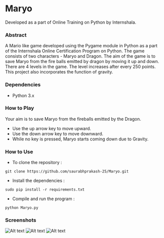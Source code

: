 # Maryo
Developed as a part of Online Training on Python by Internshala.

### Abstract
A Mario like game developed using the Pygame module in Python as a part of the Internshala Online Certification Program on Python.
The game consists of two characters - Maryo and Dragon.
The aim of the game is to save Maryo from the fire balls emitted by dragon by moving it up and down.
There are 4 levels in the game. The level increases after every 250 points. This project also incorporates the function of gravity.

### Dependencies
* Python 3.x

### How to Play
Your aim is to save Maryo from the fireballs emitted by the Dragon.
* Use the up arrow key to move upward.
* Use the down arrow key to move downward.
* While no key is pressed, Maryo starts coming down due to Gravity.

### How to Use
* To clone the repository :
```
git clone https://github.com/saurabhprakash-25/Maryo.git
```

* Install the dependencies :
```
sudo pip install -r requirements.txt
```
* Compile and run the program :
```
python Maryo.py
```


### Screenshots
![Alt text](https://github.com/saurabhprakash-25/Maryo/blob/master/Screenshots/Start%20Screen.png)
![Alt text](https://github.com/saurabhprakash-25/Maryo/blob/master/Screenshots/Level%201.png)
![Alt text](https://github.com/saurabhprakash-25/Maryo/blob/master/Screenshots/Level%203.png)

